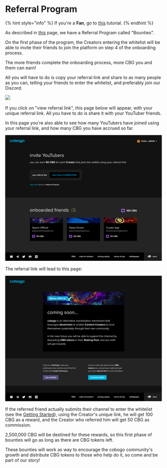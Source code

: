 # Referral Program

{% hint style="info" %}
If you're a **Fan**, go to [this](../fans/referral-program.md) tutorial.
{% endhint %}

As described in [this](../growth-strategies/bounties.md) page, we have a Referral Program called "Bounties".

On the first phase of the program, the Creators entering the whitelist will be able to invite their friends to join the platform on step 4 of the onboarding process.

The more friends complete the onboarding process, more CBG you and them can earn!

All you will have to do is copy your referral link and share to as many people as you can, telling your friends to enter the whitelist, and preferably join our Discord.

![](../.gitbook/assets/Earn\_CBG\_-\_Record\_a\_video.png)

If you click on "view referral link", this page below will appear, with your unique referral link. All you have to do is share it with your YouTuber friends.

In this page you're also able to see how many YouTubers have joined using your referral link, and how many CBG you have accrued so far.

![](<../.gitbook/assets/12-Whitelist - Referral dashboard.png>)

The referral link will lead to this page:

![](<../.gitbook/assets/10-Whitelist - Blankslate - 01 (1).png>)

If the referred friend actually submits their channel to enter the whitelist (see the [Getting Started](getting-started.md)), using the Creator's unique link, he will get 100 CBG as a reward, and the Creator who referred him will get 50 CBG as commission.

2,500,000 CBG will be destined for these rewards, so this first phase of bounties will go as long as there are CBG tokens left.

These bounties will work as way to encourage the cobogo community's growth and distribute CBG tokens to those who help do it, so come and be part of our story!
